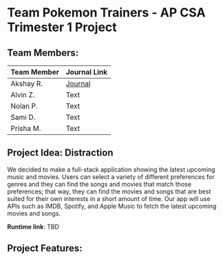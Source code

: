 # Team Pokemon Trainers - AP CSA Trimester 1 Project
## Team Members:
| Team Member | Journal Link |
| --- | ----------- | 
| Akshay R. | [Journal](https://docs.google.com/document/d/1ukhc3TYFyQycQntN6MXiD803b-iatn8rK7GAcw4ClwI/edit?usp=sharing) |
| Alvin Z. | Text | 
| Nolan P. | Text |
| Sami D. | Text |
| Prisha M. | Text |

## Project Idea: Distraction
We decided to make a full-stack application showing the latest upcoming music and movies. Users can select a variety of different preferences for genres and they can find the songs and movies that match those preferences; that way, they can find the movies and songs that are best suited for their own interests in a short amount of time. Our app will use APIs such as IMDB, Spotify, and Apple Music to fetch the latest upcoming movies and songs.

**Runtime link**: TBD

## Project Features:
